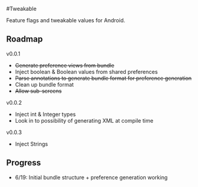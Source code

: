 #Tweakable

Feature flags and tweakable values for Android.

## Roadmap

v0.0.1

* ~~Generate preference views from bundle~~
* Inject boolean & Boolean values from shared preferences
* ~~Parse annotations to generate bundle format for preference generation~~
* Clean up bundle format
* ~~Allow sub-screens~~

v0.0.2

* Inject int & Integer types
* Look in to possibility of generating XML at compile time

v0.0.3

* Inject Strings


## Progress

- 6/19: Initial bundle structure + preference generation working
